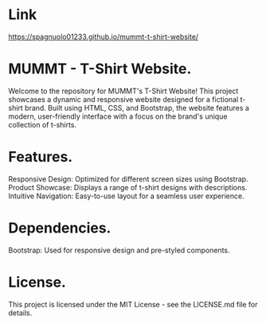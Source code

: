 # Link

https://spagnuolo01233.github.io/mummt-t-shirt-website/

# MUMMT - T-Shirt Website.

Welcome to the repository for MUMMT's T-Shirt Website! This project showcases a dynamic and responsive website designed for a fictional t-shirt brand. Built using HTML, CSS, and Bootstrap, the website features a modern, user-friendly interface with a focus on the brand's unique collection of t-shirts.

# Features.

Responsive Design: Optimized for different screen sizes using Bootstrap.
Product Showcase: Displays a range of t-shirt designs with descriptions.
Intuitive Navigation: Easy-to-use layout for a seamless user experience.

# Dependencies.

Bootstrap: Used for responsive design and pre-styled components.

# License.

This project is licensed under the MIT License - see the LICENSE.md file for details.
